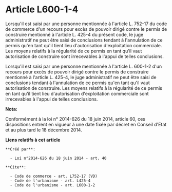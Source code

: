 # Article L600-1-4

Lorsqu'il est saisi par une personne mentionnée à l'article L. 752-17 du code de commerce d'un recours pour excès de pouvoir
dirigé contre le permis de construire mentionné à l'article L. 425-4 du présent code, le juge administratif ne peut être
saisi de conclusions tendant à l'annulation de ce permis qu'en tant qu'il tient lieu d'autorisation d'exploitation
commerciale. Les moyens relatifs à la régularité de ce permis en tant qu'il vaut autorisation de construire sont irrecevables
à l'appui de telles conclusions. 

Lorsqu'il est saisi par une personne mentionnée à l'article L. 600-1-2 d'un recours pour excès de pouvoir dirigé contre le
permis de construire mentionné à l'article L. 425-4, le juge administratif ne peut être saisi de conclusions tendant à
l'annulation de ce permis qu'en tant qu'il vaut autorisation de construire. Les moyens relatifs à la régularité de ce permis
en tant qu'il tient lieu d'autorisation d'exploitation commerciale sont irrecevables à l'appui de telles conclusions.

**Nota:**

Conformément à la loi n° 2014-626 du 18 juin 2014, article 60, ces dispositions entrent en vigueur à une date fixée par
décret en Conseil d'Etat et au plus tard le 18 décembre 2014.

**Liens relatifs à cet article**

	**Créé par**:

	  - Loi n°2014-626 du 18 juin 2014 - art. 40

	**Cite**:

	  - Code de commerce - art. L752-17 (VD)
	  - Code de l'urbanisme - art. L425-4
	  - Code de l'urbanisme - art. L600-1-2
